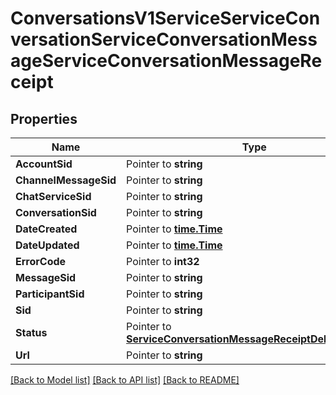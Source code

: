 # ConversationsV1ServiceServiceConversationServiceConversationMessageServiceConversationMessageReceipt

## Properties
Name | Type | Notes
------------ | ------------- | -------------
**AccountSid** | Pointer to **string** | [optional] 
**ChannelMessageSid** | Pointer to **string** | [optional] 
**ChatServiceSid** | Pointer to **string** | [optional] 
**ConversationSid** | Pointer to **string** | [optional] 
**DateCreated** | Pointer to [**time.Time**](time.Time.md) | [optional] 
**DateUpdated** | Pointer to [**time.Time**](time.Time.md) | [optional] 
**ErrorCode** | Pointer to **int32** | [optional] 
**MessageSid** | Pointer to **string** | [optional] 
**ParticipantSid** | Pointer to **string** | [optional] 
**Sid** | Pointer to **string** | [optional] 
**Status** | Pointer to [**ServiceConversationMessageReceiptDeliveryStatus**](service_conversation_message_receipt_delivery_status.md) | [optional] 
**Url** | Pointer to **string** | [optional] 

[[Back to Model list]](../README.md#documentation-for-models) [[Back to API list]](../README.md#documentation-for-api-endpoints) [[Back to README]](../README.md)


